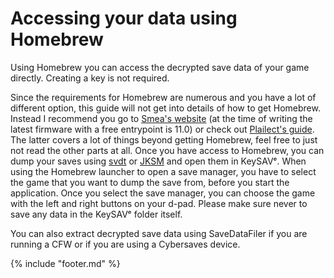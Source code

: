 # Accessing your data using Homebrew

Using Homebrew you can access the decrypted save data of your game directly. Creating a key is not required.

Since the requirements for Homebrew are numerous and you have a lot of different option, this guide will not get into details of how to get Homebrew. Instead I recommend you go to [Smea's website](http://smealum.github.io/3ds/) (at the time of writing the latest firmware with a free entrypoint is 11.0) or check out [Plailect's guide](https://plailect.github.io/Guide/). The latter covers a lot of things beyond getting Homebrew, feel free to just not read the other parts at all.
Once you have access to Homebrew, you can dump your saves using [svdt](https://github.com/meladroit/svdt/releases) or [JKSM](https://gbatemp.net/threads/release-jks-savemanager-homebrew-cia-save-manager.413143/) and open them in KeySAVᵉ.
When using the Homebrew launcher to open a save manager, you have to select the game that you want to dump the save from, before you start the application. Once you select the save manager, you can choose the game with the left and right buttons on your d-pad.
Please make sure never to save any data in the KeySAVᵉ folder itself.

You can also extract decrypted save data using SaveDataFiler if you are running a CFW or if you are using a Cybersaves device.

{% include "footer.md" %}

